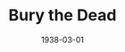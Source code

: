 ---
title: Bury the Dead
date: 1938-03-01
closing_date: 1938-03-03
layout: productions
playbill:
Theatre: Theatre Jacksonville
Venue: Little Theatre
cast:
- 1st General: Slocum Ball
- 1st Soldier: Raymond C. Winstead
- 2nd General: W.H. Moore
- 2nd Soldier: Bob Beazlie
- 3rd General: P.G. Camp
- 3rd Soldier: J.A. Ward
- 4th Soldier: Charles Luckie
- Bess Shelling: Evelyn B. Cox
- Bevins: Charles Luckie
- Captain: Richard Hollahan
- Chaplain: J.Y. Cabaniss
- Charley: Kenneth Godschalk
- Doctor: William F. Blois
- Editor: Wilbur Jobe
- Joan Burke: Hannah Phillips
- Julia Blake: Mrs. Everett Dwight
- Katherine Driscoll: Katherine Browne
- Martha Webster: Mrs. Louis Joel
- Mrs. Dean: Mrs. R.M. Caldwell, Jr.
- Newsboy: John Perry
- Private Dean: Everett Dwight
- Private Driscoll: William DeHoff
- Private Levy: Basil Dewitt
- Private Morgan: Neal Tyler, Jr.
- Private Schelling: William Frazier
- Private Webster: John R. Castine
- Reporter: E.S. Black
- Sergeant: Roy Meischner
crew:
- Director: Martin Sack
- Props: Maxine Swisher
- Staging, Sound, Electrical Effects:
  - Bob Wolfe
  - Earl DeFlorin
  - Herbert Swisher
  - Martin Sack
  - Roy Hill
orchestra:
external_links:
---